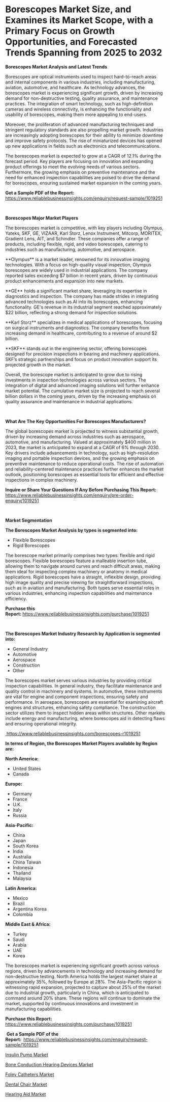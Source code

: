 <p><h1>Borescopes Market Size, and Examines its Market Scope, with a Primary Focus on Growth Opportunities, and Forecasted Trends Spanning from 2025 to 2032</h1></p><p><strong>Borescopes Market Analysis and Latest Trends</strong></p>
<p><p>Borescopes are optical instruments used to inspect hard-to-reach areas and internal components in various industries, including manufacturing, aviation, automotive, and healthcare. As technology advances, the borescopes market is experiencing significant growth, driven by increasing demand for non-destructive testing, quality assurance, and maintenance practices. The integration of smart technology, such as high-definition cameras and wireless connectivity, is enhancing the functionality and usability of borescopes, making them more appealing to end-users.</p><p>Moreover, the proliferation of advanced manufacturing techniques and stringent regulatory standards are also propelling market growth. Industries are increasingly adopting borescopes for their ability to minimize downtime and improve safety protocols. The rise of miniaturized devices has opened up new applications in fields such as electronics and telecommunications.</p><p>The borescopes market is expected to grow at a CAGR of 12.1% during the forecast period. Key players are focusing on innovation and expanding product offerings to meet the evolving needs of various sectors. Furthermore, the growing emphasis on preventive maintenance and the need for enhanced inspection capabilities are poised to drive the demand for borescopes, ensuring sustained market expansion in the coming years.</p></p>
<p><strong>Get a Sample PDF of the Report:&nbsp;</strong> <a href="https://www.reliablebusinessinsights.com/enquiry/request-sample/1019251?utm_campaign=75&utm_medium=2&utm_source=Github&utm_content=ia&utm_term=04032025&utm_id=borescopes">https://www.reliablebusinessinsights.com/enquiry/request-sample/1019251</a></p>
<p>&nbsp;</p>
<p><strong>Borescopes Major Market Players</strong></p>
<p><p>The borescopes market is competitive, with key players including Olympus, Yateks, SKF, GE, VIZAAR, Karl Storz, Lenox Instrument, Mitcorp, MORITEX, Gradient Lens, AIT, and Schindler. These companies offer a range of products, including flexible, rigid, and video borescopes, catering to industries such as manufacturing, automotive, and aerospace.</p><p>**Olympus** is a market leader, renowned for its innovative imaging technologies. With a focus on high-quality visual inspection, Olympus borescopes are widely used in industrial applications. The company reported sales exceeding $7 billion in recent years, driven by continuous product enhancements and expansion into new markets.</p><p>**GE** holds a significant market share, leveraging its expertise in diagnostics and inspection. The company has made strides in integrating advanced technologies such as AI into its borescopes, enhancing functionality. GE's revenue in its industrial segment reached approximately $22 billion, reflecting a strong demand for inspection solutions.</p><p>**Karl Storz** specializes in medical applications of borescopes, focusing on surgical instruments and diagnostics. The company benefits from increasing demand in healthcare, contributing to a revenue of around $2 billion.</p><p>**SKF** stands out in the engineering sector, offering borescopes designed for precision inspections in bearing and machinery applications. SKF’s strategic partnerships and focus on product innovation support its projected growth in the market.</p><p>Overall, the borescope market is anticipated to grow due to rising investments in inspection technologies across various sectors. The integration of digital and advanced imaging solutions will further enhance market potential. The cumulative market size is projected to reach several billion dollars in the coming years, driven by the increasing emphasis on quality assurance and maintenance in industrial applications.</p></p>
<p>&nbsp;</p>
<p><strong>What Are The Key Opportunities For Borescopes Manufacturers?</strong></p>
<p><p>The global borescopes market is projected to witness substantial growth, driven by increasing demand across industries such as aerospace, automotive, and manufacturing. Valued at approximately $400 million in 2023, the market is anticipated to expand at a CAGR of 6% through 2030. Key drivers include advancements in technology, such as high-resolution imaging and portable inspection devices, and the growing emphasis on preventive maintenance to reduce operational costs. The rise of automation and reliability-centered maintenance practices further enhances the market outlook, positioning borescopes as essential tools for efficient and effective inspections in complex machinery.</p></p>
<p><strong>Inquire or Share Your Questions If Any Before Purchasing This Report:</strong> <a href="https://www.reliablebusinessinsights.com/enquiry/pre-order-enquiry/1019251?utm_campaign=75&utm_medium=2&utm_source=Github&utm_content=ia&utm_term=04032025&utm_id=borescopes">https://www.reliablebusinessinsights.com/enquiry/pre-order-enquiry/1019251</a></p>
<p>&nbsp;</p>
<p><strong>Market Segmentation</strong></p>
<p><strong>The Borescopes Market Analysis by types is segmented into:</strong></p>
<p><ul><li>Flexible Borescopes</li><li>Rigid Borescopes</li></ul></p>
<p><p>The borescope market primarily comprises two types: flexible and rigid borescopes. Flexible borescopes feature a malleable insertion tube, allowing them to navigate around curves and reach difficult areas, making them ideal for inspecting complex machinery or anatomy in medical applications. Rigid borescopes have a straight, inflexible design, providing high image quality and precise viewing for straightforward inspections, such as in aviation and manufacturing. Both types serve essential roles in various industries, enhancing inspection capabilities and maintenance efficiency.</p></p>
<p><strong>Purchase this Report:&nbsp;</strong><a href="https://www.reliablebusinessinsights.com/purchase/1019251?utm_campaign=75&utm_medium=2&utm_source=Github&utm_content=ia&utm_term=04032025&utm_id=borescopes">https://www.reliablebusinessinsights.com/purchase/1019251</a></p>
<p>&nbsp;</p>
<p><strong>The Borescopes Market Industry Research by Application is segmented into:</strong></p>
<p><ul><li>General Industry</li><li>Automotive</li><li>Aerospace</li><li>Construction</li><li>Other</li></ul></p>
<p><p>The borescopes market serves various industries by providing critical inspection capabilities. In general industry, they facilitate maintenance and quality control in machinery and systems. In automotive, these instruments are vital for engine and component inspections, ensuring safety and performance. In aerospace, borescopes are essential for examining aircraft engines and structures, enhancing safety compliance. The construction sector utilizes them to inspect hidden areas within structures. Other markets include energy and manufacturing, where borescopes aid in detecting flaws and ensuring operational integrity.</p></p>
<p><a href="https://www.reliablebusinessinsights.com/borescopes-r1019251?utm_campaign=75&utm_medium=2&utm_source=Github&utm_content=ia&utm_term=04032025&utm_id=borescopes">&nbsp;https://www.reliablebusinessinsights.com/borescopes-r1019251</a></p>
<p><strong>In terms of Region, the Borescopes Market Players available by Region are:</strong></p>
<p>
    <p> <strong> North America: </strong>
        <ul>
            <li>United States</li>
            <li>Canada</li>
        </ul>
        </p> 
    <p> <strong> Europe: </strong>
        <ul>
            <li>Germany</li>
            <li>France</li>
            <li>U.K.</li>
            <li>Italy</li>
            <li>Russia</li>
        </ul>
        </p> 
    <p> <strong> Asia-Pacific: </strong>
        <ul>
            <li>China</li>
            <li>Japan</li>
            <li>South Korea</li>
            <li>India</li>
            <li>Australia</li>
            <li>China Taiwan</li>
            <li>Indonesia</li>
            <li>Thailand</li>
            <li>Malaysia</li>
        </ul>
        </p> 
    <p> <strong> Latin America: </strong>
        <ul>
            <li>Mexico</li>
            <li>Brazil</li>
            <li>Argentina Korea</li>
            <li>Colombia</li>
        </ul>
        </p> 
    <p> <strong> Middle East & Africa: </strong>
        <ul>
            <li>Turkey</li>
            <li>Saudi</li>
            <li>Arabia</li>
            <li>UAE</li>
            <li>Korea</li>
        </ul>
    </p>
    </p>
<p><p>The borescopes market is experiencing significant growth across various regions, driven by advancements in technology and increasing demand for non-destructive testing. North America holds the largest market share at approximately 35%, followed by Europe at 28%. The Asia-Pacific region is witnessing rapid expansion, projected to capture about 25% of the market due to industrial growth, particularly in China, which is anticipated to command around 20% share. These regions will continue to dominate the market, supported by continuous innovations and investment in manufacturing capabilities.</p></p>
<p><strong>Purchase this Report: </strong><a href="https://www.reliablebusinessinsights.com/purchase/1019251?utm_campaign=75&utm_medium=2&utm_source=Github&utm_content=ia&utm_term=04032025&utm_id=borescopes">https://www.reliablebusinessinsights.com/purchase/1019251</a></p>
<p>&nbsp;<strong>Get a Sample PDF of the Report:&nbsp;&nbsp;</strong><a href="https://www.reliablebusinessinsights.com/enquiry/request-sample/1019251?utm_campaign=75&utm_medium=2&utm_source=Github&utm_content=ia&utm_term=04032025&utm_id=borescopes">https://www.reliablebusinessinsights.com/enquiry/request-sample/1019251</a></p>
<p><strong></strong></p>
<p><p><a href="https://github.com/kirstejuvet/Market-Research-Report-List-1/blob/main/insulin-pump-market.md?utm_campaign=75&utm_medium=2&utm_source=Github&utm_content=ia&utm_term=04032025&utm_id=borescopes">Insulin Pump Market</a></p><p><a href="https://github.com/hamremunazm4/Market-Research-Report-List-1/blob/main/bone-conduction-hearing-devices-market.md?utm_campaign=75&utm_medium=2&utm_source=Github&utm_content=ia&utm_term=04032025&utm_id=borescopes">Bone Conduction Hearing Devices Market</a></p><p><a href="https://github.com/jhoonatsev/Market-Research-Report-List-1/blob/main/foley-catheters-market.md?utm_campaign=75&utm_medium=2&utm_source=Github&utm_content=ia&utm_term=04032025&utm_id=borescopes">Foley Catheters Market</a></p><p><a href="https://github.com/trossdushi7u/Market-Research-Report-List-1/blob/main/dental-chair-market.md?utm_campaign=75&utm_medium=2&utm_source=Github&utm_content=ia&utm_term=04032025&utm_id=borescopes">Dental Chair Market</a></p><p><a href="https://github.com/godutetraeva/Market-Research-Report-List-1/blob/main/hearing-aid-market.md?utm_campaign=75&utm_medium=2&utm_source=Github&utm_content=ia&utm_term=04032025&utm_id=borescopes">Hearing Aid Market</a></p></p>